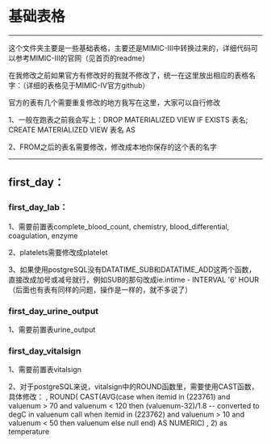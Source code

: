 # 基础表格
---
这个文件夹主要是一些基础表格，主要还是MIMIC-III中转换过来的，详细代码可以参考MIMIC-III的官网（见首页的readme）


在我修改之前如果官方有修改好的我就不修改了，统一在这里放出相应的表格名字：（详细的表格见于MIMIC-IV官方github）

官方的表有几个需要重复修改的地方我写在这里，大家可以自行修改

1、一般在跑表之前我会写上：DROP MATERIALIZED VIEW IF EXISTS 表名; CREATE MATERIALIZED VIEW 表名 AS

2、FROM之后的表名需要修改，修改成本地你保存的这个表的名字

---

## first_day：

### first_day_lab：

1、需要前置表complete_blood_count, chemistry, blood_differential, coagulation, enzyme

2、platelets需要修改成platelet

3、如果使用postgreSQL没有DATATIME_SUB和DATATIME_ADD这两个函数，直接改成加号或减号就行，例如SUB的那句改成ie.intime - INTERVAL '6' HOUR（后面也有表有同样的问题，操作是一样的，就不多说了）

### first_day_urine_output

1、需要前置表urine_output

### first_day_vitalsign

1、需要前置表vitalsign

2、对于postgreSQL来说，vitalsign中的ROUND函数里，需要使用CAST函数，具体修改： 
, ROUND(
      CAST(AVG(case when itemid in (223761) and valuenum > 70 and valuenum < 120 then (valuenum-32)/1.8 -- converted to degC in valuenum call
              when itemid in (223762) and valuenum > 10 and valuenum < 50  then valuenum else null end) AS NUMERIC)
    , 2) as temperature


